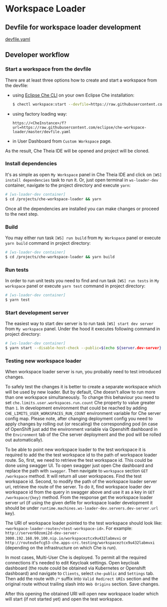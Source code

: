 # Workspace Loader

## Devfile for workspace loader development

[devfile.yaml](https://github.com/eclipse/che-workspace-loader/blob/master/devfile.yaml)

## Developer workflow

### Start a workspace from the devfile

There are at least three options how to create and start a workspace from the devfile:

- using [Eclipse Che CLI](https://github.com/che-incubator/chectl) on your own Eclipse Che installation:

    ```bash
    $ chectl workspace:start --devfile=https://raw.githubusercontent.com/eclipse/che-workspace-loader/master/devfile.yaml
    ```

- using factory loading way:

    `https://<CheInstance>/f?url=https://raw.githubusercontent.com/eclipse/che-workspace-loader/master/devfile.yaml`

- in User Dashboard from `Custom Workspace` page.

As the result, Che Theia IDE will be opened and project will be cloned.

### Install dependencies

It's as simple as open `My Workspace` panel in Che Theia IDE and click on `[WS] install dependencies` task to run it. Or, just open terminal in `ws-loader-dev` container, navigate to the project directory and execute `yarn`:

```bash
# [ws-loader-dev container]
$ cd /projects/che-workspace-loader && yarn
```

Once all the dependencies are installed you can make changes or proceed to the next step.

### Build

You may either run task `[WS] run build` from `My Workspace` panel or execute `yarn build` command in project directory:

```bash
# [ws-loader-dev container]
$ cd /projects/che-workspace-loader && yarn build
```

### Run tests

In order to run unit tests you need to find and run task `[WS] run tests` in `My workspace` panel or execute `yarn test` command in project directory:

```bash
# [ws-loader-dev container]
$ yarn test
```

### Start development server

The easiest way to start dev server is to run task `[WS] start dev server` from `My workspace` panel. Under the hood it executes following command in project directory:

```bash
# [ws-loader-dev container]
$ yarn start --disable-host-check --public=$(echo ${server.dev-server} | sed -e s/https:\\/\\/// -e s/http:\\/\\/// -e s/\\///) --host="0.0.0.0" --env.target=${CHE_API_EXTERNAL%????}
```

### Testing new workspace loader

When workspace loader server is run, you probably need to test introduced changes.

To safely test the changes it is better to create a separate workspace which will be used by new loader.
But by default, Che doesn't allow to run more than one workspace simultaneously.
To change this behaviour you need to set `che.limits.user.workspaces.run.count` Che property to value greater than `1`.
In development environment that could be reached by adding `CHE_LIMITS_USER_WORKSPACES_RUN_COUNT` environment variable for Che server config map.
Please note, after changing deployment config you need to apply changes by rolling out (or rescaling) the corresponding pod
(in case of OpenShift just add the environment variable via Openshift dashboard in the `Environment` tab of the Che server deployment and the pod will be rolled out automatically).

To be able to point new workspace loader to the test workspace it is required to add the the test workspace id to the path of workspace loader route.
So, first, we need to retrieve the test workspace id.
This could be done using swagger UI.
To open swagger just open Che dashboard and replace the path with `swagger`.
Then navigate to `workspace` section `GET /workspace` method.
It will return all user workspaces.
Find the test workspace id.
Second, to modify the path of the workspace loader server uri, retrieve the route of the server.
To do it, find workspace loader dev workspace id from the query in swagger above and use it as a key in `GET /workspace/{key}` method.
From the response get the workspace loader server url
(if using the given defile for workspace loader development it should be under `runtime.machines.ws-loader-dev.servers.dev-server.url` key).

The URI of workspace loader pointed to the test workspace should look like: `<workspace-loader-route>/<test-workspace-id>`.
For example: `http://server60zomi2d-dev-server-3000.192.168.99.100.nip.io/workspaceztcx9u432labmvxi` or `http://routeu5efcg53-che.apps-crc.testing/workspaceztcx9u432labmvxi` (depending on the infrastructure on which Che is run).

In most cases, Multi-User Che is deployed.
To permit all the required connections it's needed to edit Keycloak settings.
Open keycloak dashboard (the route could be obtained via Kubernetes or Openshift dashboard) and navigate to `Clients`, select `che-public` and `Settings` tab.
Then add the route with `/*` suffix into `Valid Redirect URIs` section and the original route without trailing slash into `Web Origins` section.
Save changes.

After this opening the obtained URI will open new workspace loader which will start (if not started yet) and open the test workspace.
